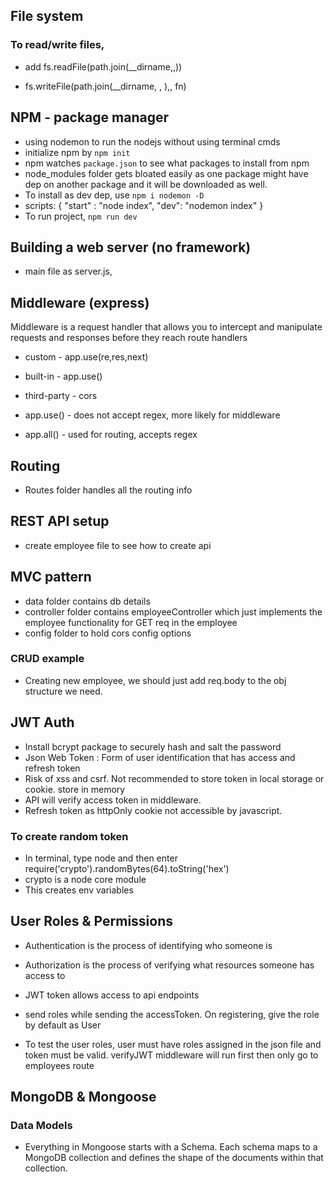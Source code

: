 ## File system

### To read/write files,

- add fs.readFile(path.join(\_\_dirname,<foldername>,<filename>))

- fs.writeFile(path.join(\_\_dirname, <folder>, <file>),<content to write>, fn)

## NPM - package manager

- using nodemon to run the nodejs without using terminal cmds
- initialize npm by `npm init`
- npm watches `package.json` to see what packages to install from npm
- node_modules folder gets bloated easily as one package might have dep on another package and it will be downloaded as well.
- To install as dev dep, use `npm i nodemon -D`
- scripts: {
  "start" : "node index",
  "dev": "nodemon index"
  }
- To run project, `npm run dev`

## Building a web server (no framework)

- main file as server.js,

## Middleware (express)

Middleware is a request handler that allows you to intercept and manipulate requests and responses before they reach route handlers

- custom - app.use(re,res,next)
- built-in - app.use()
- third-party - cors

- app.use() - does not accept regex, more likely for middleware
- app.all() - used for routing, accepts regex

## Routing

- Routes folder handles all the routing info

## REST API setup

- create employee file to see how to create api

## MVC pattern

- data folder contains db details
- controller folder contains employeeController which just implements the employee functionality for GET req in the employee
- config folder to hold cors config options

### CRUD example

- Creating new employee, we should just add req.body to the obj structure we need.

## JWT Auth

- Install bcrypt package to securely hash and salt the password
- Json Web Token : Form of user identification that has access and refresh token
- Risk of xss and csrf. Not recommended to store token in local storage or cookie. store in memory
- API will verify access token in middleware.
- Refresh token as httpOnly cookie not accessible by javascript.

### To create random token

- In terminal, type node and then enter require('crypto').randomBytes(64).toString('hex')
- crypto is a node core module
- This creates env variables

## User Roles & Permissions

- Authentication is the process of identifying who someone is
- Authorization is the process of verifying what resources someone has access to
- JWT token allows access to api endpoints
- send roles while sending the accessToken. On registering, give the role by default as User

- To test the user roles, user must have roles assigned in the json file and token must be valid. verifyJWT middleware will run first then only go to employees route

## MongoDB & Mongoose

### Data Models

- Everything in Mongoose starts with a Schema. Each schema maps to a MongoDB collection and defines the shape of the documents within that collection.
